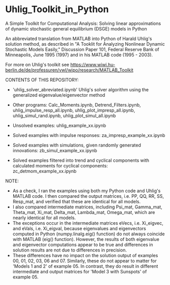 # Uhlig_Toolkit_in_Python

A Simple Toolkit for Computational Analysis: Solving linear approximations of dynamic stochastic general equilibrium (DSGE) models in Python

An abbreviated translation from MATLAB into Python of Harald Uhlig's solution method, as described in "A Tooklit for Analyzing Nonlinear Dynamic Stochastic Models Easily," Discussion Paper 101, Federal Reserve Bank of Minneapolis, June 1995 (1997) and in his MATLAB code (1995 - 2003). 

For more on Uhlig's toolkit see  https://www.wiwi.hu-berlin.de/de/professuren/vwl/wipo/research/MATLAB_Toolkit


CONTENTS OF THIS REPOSITORY:

* 'uhlig_solver_abreviated.ipynb'  Uhlig's solver algorithm using the generalized eigenvalue/eigenvector method

* Other programs:  Calc_Moments.ipynb, Detrend_Filters.ipynb, uhlig_impulse_resp_all.ipynb, uhlig_plot_impresp_all.ipynb, uhlig_simul_rand.ipynb, uhlig_plot_simul_all.ipynb

* Unsolved examples:  uhlig_example_xx.ipynb

* Solved examples with impulse responses:  za_impresp_example_xx.ipynb

* Solved examples with simulations, given randomly generated innovations:  zb_simul_example_xx.ipynb

* Solved examples filtered into trend and cyclical components with calculated moments for cyclical components:  zc_detmom_example_xx.ipynb 


NOTE:

* As a check, I ran the examples using both my Python code and Uhlig's MATLAB code. I then compared the output matrices, i.e. PP, QQ, RR, SS, Resp_mat, and verified that these are identical for all models.  
* I also compared intermediate matrices, including Psi_mat, Gamma_mat, Theta_mat, Xi_mat, Delta_mat, Lambda_mat, Omega_mat, which are nearly identical for all models.  
* The exceptions occur in the intermediate matrices eVecs, i.e. Xi_eigvec, and eVals, i.e. Xi_eigval, because eigenvalues and eigenvectors computed in Python (numpy.linalg.eig() function) do not always coincide with MATLAB (eig() function). However, the results of both eigenvalue and eigenvector computations appear to be true and differences in solution results are not due to differences in precision. 
*  These differences have no impact on the solution output of examples 00, 01, 02, 03, 06 and 07.  Similarly, these do not appear to matter for 'Models 1 and 2' of example 05. In contrast, they do result in different intermediate and output matrices for 'Model 3 with Sunspots' of example 05.



